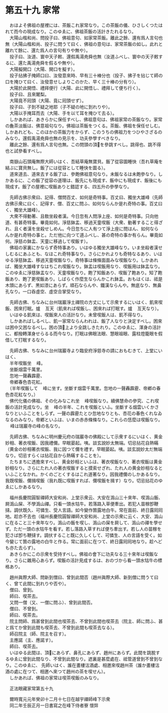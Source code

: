 # 第五十九 家常
　おほよそ佛祖の屋裡には、茶飯これ家常なり。この茶飯の儀、ひさしくつたはれて而今の現成なり。このゆゑに、佛祖茶飯の活計きたれるなり。  
　大陽山楷和尚、問投子曰、佛祖意句、如家常茶飯。離此之餘、還有爲人言句也無（大陽山楷和尚、投子に問うて曰く、佛祖の意句は、家常茶飯の如し。此れと離れて餘に、還た爲人の言句有りや無や）。  
　投子曰、汝道、寰中天子敕、還假禹湯尭舜也無（汝道ふべし、寰中の天子敕するに、還た禹湯尭舜を假るや無や）。  
　大陽擬開口（大陽、開口を擬す）。  
　投子拈拂子掩師口曰、汝發意來時、早有三十棒分也（投子、拂子を拈じて師の口を掩ひて曰く、汝發意せしよりこのかた、早く三十棒の分有り）。  
　大陽於此開悟、禮拜便行（大陽、此に開悟し、禮拜して便ち行く）。  
　投子曰、且來闍梨。  
　大陽竟不囘頭（大陽、竟に囘頭せず）。  
　投子曰、子到不疑之地耶（子不疑の地に到れりや）。  
　大陽以手掩耳而去（大陽、手を以て耳を掩ひて去る）。  
　しかあれば、あきらかに保任すべし、佛祖意句は、佛祖家常の茶飯なり。家常の麁茶淡飯は、佛意祖句なり。佛祖は茶飯をつくる。茶飯、佛祖を保任せしむ。しかあれども、このほかの茶飯力をからず、このうちの佛祖力をつひやさざるのみなり。還假禹湯尭舜也無の見示を、功夫參學すべきなり。  
　離此之餘、還有爲人言句也無。この問頭の頂𩕳を參跳すべし。跳得也、跳不得也と試參看すべし。  
  
　南嶽山石頭庵無際大師いはく、吾結草庵無寶貝。飯了從容圖睡快（吾れ草庵を結ぶに寶貝無し。飯了には從容として睡快を圖る）。  
　道來道去、道來去する飯了は、參飽󠄁佛祖意句なり。未飯なるは未飽󠄁參なり。しかあるに、この飯了從容の道理は、飯先にも現成す、飯中にも現成す、飯後にも現成す。飯了の屋裡に喫飯ありと錯認する、四五升の參學なり。  
  
　先師古佛示衆曰、記得、僧問百丈、如何是奇特事。百丈曰、獨坐大雄峰（先師古佛示衆に曰く、記得す、僧、百丈に問ふ、如何ならんか是れ奇特の事。百丈曰く、獨坐大雄峰）。  
　大衆不得動著、且敎坐殺者漢。今日忽有人問淨上座、如何是奇特事。只向他道、有甚奇特事。畢竟如何。淨慈鉢盂、移過天童喫飯（大衆、動著すること得ざれ、且く者漢を坐殺せしめん。今日忽ちに人有つて淨上座に問はん、如何ならんか是れ奇特の事と。ただ他に向つて道ふべし、甚の奇特の事か有らん。畢竟如何。淨慈の鉢盂、天童に移過して喫飯す）。  
　佛祖の家裏にかならず奇特事あり。いはゆる獨坐大雄峰なり。いま坐殺者漢せしむるにあふとも、なほこれ奇特事なり。さらにかれよりも奇特なるあり、いはゆる淨慈鉢盂、移過天童喫飯なり。奇特事は條條面面みな喫飯なり。しかあれば、獨坐大雄峰すなはちこれ喫飯なり。鉢盂は喫飯用なり、喫飯用は鉢盂なり。このゆゑに淨慈鉢盂なり、天童喫飯なり。飽󠄁了知飯あり、喫飯了飽󠄁あり。知了飽󠄁飯あり、飽󠄁了更喫飯あり。しばらく作麼生ならんかこれ鉢盂。おもはくは、祗是木頭にあらず、黒如漆にあらず。頑石ならんや、鐵漢ならんや。無底なり、無鼻孔なり。一口呑虛空、虛空合掌受なり。  
  
　先師古佛、ちなみに台州瑞巖淨土禪院の方丈にして示衆するにいはく、飢來喫飯、困來打眠。爐<img width="16" height="16" src="_cI9ubTD.png" border="0">亙天（飢來れば喫飯し、困來れば打眠す。爐<img width="16" height="16" src="_cI9ubTD.png" border="0">亙天なり）。  
　いはゆる飢來は、喫飯來人の活計なり。未曾喫飯人は、飢不得なり。  
　しかあればしるべし、飢一家常ならんわれは、飯了人なりと決定すべし。困來は困中又困なるべし。困の頂𩕳上より全跳しきたれり。このゆゑに、渾身の活計に、都撥轉渾身せらるる而今なり。打眠は佛眼法眼、慧眼祖眼、露柱燈籠眼を假借して打眠するなり。  
  
　先師古佛、ちなみに台州瑞巖寺より臨安府淨慈寺の請におもむきて、上堂にいはく、  
　半年喫飯坐<img width="16" height="16" src="_cQ8xbO4.png" border="0">峰。  
　坐斷烟雲千萬里。  
　忽地一聲轟霹靂、  
　帝鄕春色杏花紅。  
　（半年喫飯して<img width="16" height="16" src="_cQ8xbO4.png" border="0">峰に坐す。坐斷す烟雲千萬里。忽地の一聲轟霹靂、帝鄕の春色杏花紅なり。）  
　佛代化儀の佛祖、その化みなこれ坐<img width="16" height="16" src="_cQ8xbO4.png" border="0">峰喫飯なり。續佛慧命の參究、これ喫飯の活計見成なり。坐<img width="16" height="16" src="_cQ8xbO4.png" border="0">峰の半年、これを喫飯といふ。坐斷する烟雲いくかさなりといふことをしらず。一聲の霹靂たとひ忽地なりとも、杏花の春色くれなゐなるのみなり。帝鄕といふは、いまの赤赤條條なり。これらの恁麼は喫飯なり。<img width="16" height="16" src="_cQ8xbO4.png" border="0">峰は瑞巖寺の峰の名なり。  
  
　先師古佛、ちなみに明州慶元府の瑞巖寺の佛殿にして示衆するにいはく、黄金妙相、著衣喫飯、因我禮儞。早眠晏起。咦。談玄說妙太無端。切忌拈花自熱瞞（黄金の妙相著衣喫飯、我に因つて儞を禮す。早眠晏起。咦。談玄說妙太だ無端なり。切忌すらくは拈花自から熱瞞することを）。  
　たちまちに透擔來すべし、黄金妙相といふは、著衣喫飯なり、著衣喫飯は黄金妙相なり。さらにたれ人の著衣喫飯すると摸索せざれ、たれ人の黄金妙相なるといふことなかれ。かくのごとくするはこれ道著なり。因我禮儞のしかあるなり。我既喫飯、儞揖喫飯（我れ既に喫飯すれば、儞喫飯を揖す）なり。切忌拈花のゆゑにしかあるなり。  
  
　福州長慶院圓智禪師大安和尚、上堂示衆云、大安在潙山三十來年、喫潙山飯、屙潙山屎、不學潙山禪。只看一頭水牯牛。若落路入草便牽出。若犯人苗稼卽鞭撻。調伏既久、可憐生、受人言語。如今變作箇露地白牛。常在面前、終日露囘囘地。趁亦不去也（福州長慶院圓智禪師大安和尚、上堂の示衆に云く、大安、潙山に在ること三十來年なり。潙山の飯を喫し、潙山の屎を屙して、潙山の禪を學せず。ただ一頭の水牯牛を看す。若し落路入草すれば便ち牽出す。若し人の苗稼を犯さば卽ち鞭撻す。調伏すること既に久しくして、可憐生、人の言語を受く。如今變じて箇の露地の白牛と作る。常に面前に在つて、終日露囘囘地なり。趁へども亦た去らず）。  
　あきらかにこの示衆を受持すべし。佛祖の會下に功夫なる三十來年は喫飯なり。さらに雜用心あらず。喫飯の活計見成するは、おのづから看一頭水牯牛の標格あり。  
  
　趙州眞際大師、問新到僧曰、曾到此間否（趙州眞際大師、新到僧に問うて曰く、曾て此間に到れりや否や）。  
　僧曰、曾到。  
　師曰、喫茶去。  
　又問一僧（又、一僧に問ふ）、曾到此間否。  
　僧曰、不曾到。  
　師曰、喫茶去。  
　院主問師、爲甚曾到此間也喫茶去、不曾到此間也喫茶去（院主、師に問ふ、甚と爲てか曾到此間も喫茶去、不曾到此間も喫茶去なる）。  
　師召院主（師、院主を召す）。  
　主應諾（主、應諾す）。  
　師曰、喫茶去。  
　いはゆる此間は、頂𩕳にあらず、鼻孔にあらず、趙州にあらず。此間を跳脫するゆゑに曾到此間なり、不曾到此間なり。遮裏是甚麼處在、祗管道曾到不曾到なり。このゆゑに、 先師いはく、誰在畫樓沽酒處、相邀來喫趙州茶（誰か畫樓沽酒の處に在つて、相邀へ來つて趙州の茶を喫せん）。  
　しかあれば、佛祖の家常は喫茶喫飯のみなり。  
  
　正法眼藏家常第五十九  
  
　爾時寬元元年癸卯十二月十七日在越宇禪師峰下示衆  
　同二年壬辰正月一日書寫之在峰下侍者寮 懷弉